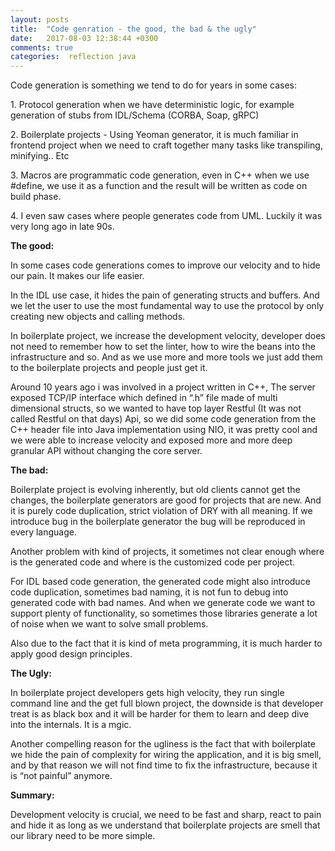 ```yaml
---
layout: posts
title:  "Code genration - the good, the bad & the ugly"
date:   2017-08-03 12:38:44 +0300
comments: true
categories:  reflection java
---
```


<p>Code generation is something we tend to do for years in some cases:</p>

<p>1. Protocol generation when we have deterministic logic, for example generation of stubs from IDL/Schema (CORBA, Soap, gRPC)</p>

<p>2. Boilerplate projects - Using Yeoman generator, it is much familiar in frontend project when we need to craft together many tasks like transpiling, minifying.. Etc</p>

<p>3. Macros are programmatic code generation, even in C++ when we use #define, we use it as a function and the result will be written as code on build phase. </p>

<p>4. I even saw cases where people generates code from UML. Luckily it was very long ago in late 90s.</p>

<p><b>The good:</b></p>

<p>In some cases code generations comes to improve our velocity and to hide our pain. It makes our life easier. </p>

<p>In the IDL use case, it hides the pain of generating structs and buffers. And we let the user to use the most fundamental way to use the protocol by only creating new objects and calling methods.</p>

<p>In boilerplate project, we increase the development velocity, developer does not need to remember how to set the linter, how to wire the beans into the infrastructure and so. And as we use more and more tools we just add them to the boilerplate projects and people just get it.  </p>

<p>Around 10 years ago i was involved in a project written in C++, The server exposed TCP/IP interface which defined in “.h” file made of multi dimensional structs, so we wanted to have top layer Restful (It was not called Restful on that days) Api, so we did some code generation from the C++ header file into Java implementation using NIO, it was pretty cool and we were able to increase velocity and exposed more and more deep granular API without changing the core server.</p>


<p><b>The bad:</b></p>

<p>Boilerplate project is evolving inherently, but old clients cannot get the changes, the boilerplate generators are good for projects that are new. And it is purely code duplication, strict violation of DRY with all meaning. If we introduce bug in the boilerplate generator the bug will be reproduced in every language. </p>

<p>Another problem with kind of projects, it sometimes not clear enough where is the generated code and where is the customized code per project. </p>

<p>For IDL based code generation, the generated code might also introduce code duplication, sometimes bad naming, it is not fun to debug into generated code with bad names. And when we generate code we want to support plenty of functionality, so sometimes those libraries generate a lot of noise when we want to solve small problems. </p>

<p>Also due to the fact that it is kind of meta programming, it is much harder to apply good design principles. </p>

<p><b>The Ugly:</b></p>

<p>In boilerplate project developers gets high velocity, they run single command line and the get full blown project, the downside is that developer treat is as black box and it will be harder for them to learn and deep dive into the internals. It is a mgic. </p>

<p>Another compelling reason for the ugliness is the fact that with boilerplate we hide the pain of complexity for wiring the application, and it is big smell, and by that reason we will not find time to fix the infrastructure, because it is “not painful” anymore.</p>

<p><b>Summary:</b></p>
<p>Development velocity is crucial, we need to be fast and sharp, react to pain and hide it as long as we understand that boilerplate projects are smell that our library need to be more simple. </p>
